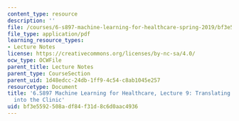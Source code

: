 ```yaml
---
content_type: resource
description: ''
file: /courses/6-s897-machine-learning-for-healthcare-spring-2019/bf3e5592508adf84f31d8c6d0aac4936_MIT6_S897S19_lec9.pdf
file_type: application/pdf
learning_resource_types:
- Lecture Notes
license: https://creativecommons.org/licenses/by-nc-sa/4.0/
ocw_type: OCWFile
parent_title: Lecture Notes
parent_type: CourseSection
parent_uid: 1d48edcc-24db-1ff9-4c54-c8ab1045e257
resourcetype: Document
title: '6.S897 Machine Learning for Healthcare, Lecture 9: Translating Technology
  into the Clinic'
uid: bf3e5592-508a-df84-f31d-8c6d0aac4936
---
```

